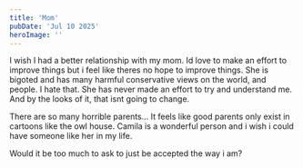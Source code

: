 ```yaml
---
title: 'Mom'
pubDate: 'Jul 10 2025'
heroImage: ''
---
```


I wish I had a better relationship with my mom. Id love to make an effort to improve things but i feel like theres no hope to improve things.
She is bigoted and has many harmful conservative views on the world, and people. I hate that. 
She has never made an effort to try and understand me. And by the looks of it, that isnt going to change.

There are so many horrible parents... It feels like good parents only exist in cartoons like the owl house. Camila is a wonderful person and i wish i could have someone like her in my life.

Would it be too much to ask to just be accepted the way i am? 